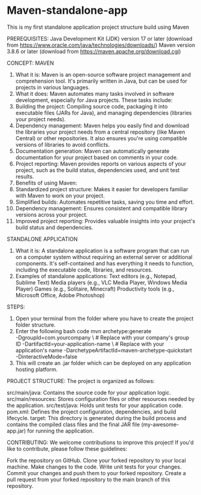 # Maven-standalone-app
This is my first standalone application project structure build using Maven

PREREQUISITES:
Java Development Kit (JDK) version 17 or later (download from https://www.oracle.com/java/technologies/downloads/)
Maven version 3.8.6 or later (download from https://maven.apache.org/download.cgi)

CONCEPT:
MAVEN
1. What it is: Maven is an open-source software project management and comprehension tool. It's primarily written in Java, but can be used for projects in various languages.
2. What it does: Maven automates many tasks involved in software development, especially for Java projects. These tasks include:
3. Building the project: Compiling source code, packaging it into executable files (JARs for Java), and managing dependencies (libraries your project needs).
4. Dependency management: Maven helps you easily find and download the libraries your project needs from a central repository (like Maven Central) or other repositories. It also ensures you're using compatible versions of libraries to avoid conflicts.
5. Documentation generation: Maven can automatically generate documentation for your project based on comments in your code.
6. Project reporting: Maven provides reports on various aspects of your project, such as the build status, dependencies used, and unit test results.
7. Benefits of using Maven:
8. Standardized project structure: Makes it easier for developers familiar with Maven to work on your project.
9. Simplified builds: Automates repetitive tasks, saving you time and effort.
10. Dependency management: Ensures consistent and compatible library versions across your project.
11. Improved project reporting: Provides valuable insights into your project's build status and dependencies.

STANDALONE APPLICATION
1. What it is: A standalone application is a software program that can run on a computer system without requiring an external server or additional components. It's self-contained and has everything it needs to function, including the executable code, libraries, and resources.
2. Examples of standalone applications:
Text editors (e.g., Notepad, Sublime Text)
Media players (e.g., VLC Media Player, Windows Media Player)
Games (e.g., Solitaire, Minecraft)
Productivity tools (e.g., Microsoft Office, Adobe Photoshop)

STEPS:
1. Open your terminal from the folder where you have to create the project folder structure.
2. Enter the following bash code
   mvn archetype:generate \
  -DgroupId=com.yourcompany \  # Replace with your company's group ID
  -DartifactId=your-application-name \  # Replace with your application's name
  -DarchetypeArtifactId=maven-archetype-quickstart \
  -DinteractiveMode=false
3. This will create an .jar folder which can be deployed on any application hosting platform. 

PROJECT STRUCTURE:
The project is organized as follows:

src/main/java: Contains the source code for your application logic.
src/main/resources: Stores configuration files or other resources needed by the application.
src/test/java: Holds unit tests for your application code.
pom.xml: Defines the project configuration, dependencies, and build lifecycle.
target: This directory is generated during the build process and contains the compiled class files and the final JAR file (my-awesome-app.jar) for running the application.

CONTRIBUTING:
We welcome contributions to improve this project! If you'd like to contribute, please follow these guidelines:

Fork the repository on GitHub.
Clone your forked repository to your local machine.
Make changes to the code.
Write unit tests for your changes.
Commit your changes and push them to your forked repository.
Create a pull request from your forked repository to the main branch of this repository.
